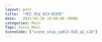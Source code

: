 ```yaml
---
layout: post
title:  "메인_회상_013~028장"
date:   2021-02-26 14:00:00 +0000
categories: Main
Tags: Story Main
SceneCode: ["scene_skip_cp013-028_q1_s10"]
---
```


